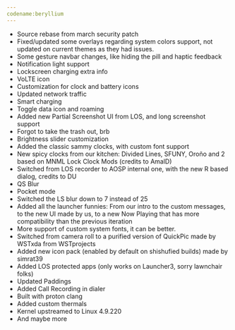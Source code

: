 ```yaml
---
codename:beryllium
---
```


- Source rebase from march security patch
- Fixed/updated some overlays regarding system colors support, not updated on current themes as they had issues.
- Some gesture navbar changes, like hiding the pill and haptic feedback
- Notification light support
- Lockscreen charging extra info
- VoLTE icon
- Customization for clock and battery icons
- Updated network traffic
- Smart charging
- Toggle data icon and roaming
- Added new Partial Screenshot UI from LOS, and long screenshot support
- Forgot to take the trash out, brb
- Brightness slider customization
- Added the classic sammy clocks, with custom font support
- New spicy clocks from our kitchen: Divided Lines, SFUNY, Oroño and 2 based on MNML Lock Clock Mods (credits to AmalD)
- Switched from LOS recorder to AOSP internal one, with the new R based dialog, credits to DU
- QS Blur
- Pocket mode
- Switched the LS blur down to 7 instead of 25
- Added all the launcher funnies: From our intro to the custom messages, to the new UI made by us, to a new Now Playing that has more compatibility than the previous iteration
- More support of custom system fonts, it can be better.
- Switched from camera roll to a purified version of QuickPic made by WSTxda from WSTprojects
- Added new icon pack (enabled by default on shishufied builds) made by simrat39
- Added LOS protected apps (only works on Launcher3, sorry lawnchair folks)
- Updated Paddings
- Added Call Recording in dialer
- Built with proton clang
- Added custom thermals
- Kernel upstreamed to Linux 4.9.220
- And maybe more
